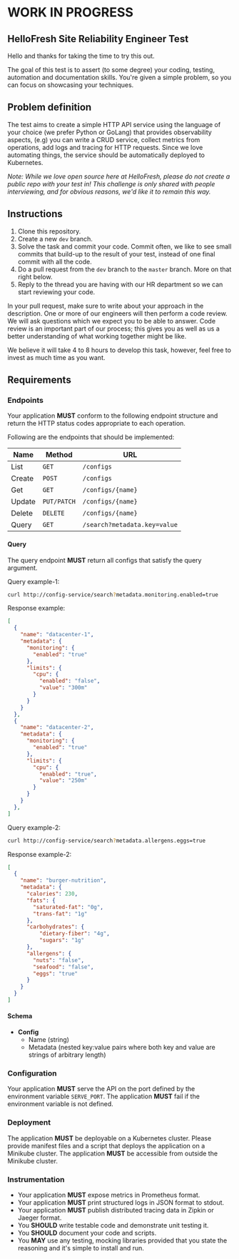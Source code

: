 # WORK IN PROGRESS #

## HelloFresh Site Reliability Engineer Test

Hello and thanks for taking the time to try this out.

The goal of this test is to assert (to some degree) your coding, testing, automation and documentation skills. You're given a simple problem, so you can focus on showcasing your techniques.

## Problem definition

The test aims to create a simple HTTP API service using the language of your choice (we prefer Python or GoLang) that provides observability aspects, (e.g) you can write a CRUD service, collect metrics from operations, add logs and tracing for HTTP requests.
Since we love automating things, the service should be automatically deployed to Kubernetes.

_Note: While we love open source here at HelloFresh, please do not create a public repo with your test in! This challenge is only shared with people interviewing, and for obvious reasons, we'd like it to remain this way._

## Instructions

1. Clone this repository.
2. Create a new `dev` branch.
3. Solve the task and commit your code. Commit often, we like to see small commits that build-up to the result of your test, instead of one final commit with all the code.
4. Do a pull request from the `dev` branch to the `master` branch. More on that right below.
5. Reply to the thread you are having with our HR department so we can start reviewing your code.

In your pull request, make sure to write about your approach in the description. One or more of our engineers will then perform a code review.
We will ask questions which we expect you to be able to answer. Code review is an important part of our process;
this gives you as well as us a better understanding of what working together might be like.

We believe it will take 4 to 8 hours to develop this task, however, feel free to invest as much time as you want.

## Requirements

### Endpoints

Your application **MUST** conform to the following endpoint structure and return the HTTP status codes appropriate to each operation.

Following are the endpoints that should be implemented:

| Name   | Method      | URL
| ---    | ---         | ---
| List   | `GET`       | `/configs`
| Create | `POST`      | `/configs`
| Get    | `GET`       | `/configs/{name}`
| Update | `PUT/PATCH` | `/configs/{name}`
| Delete | `DELETE`    | `/configs/{name}`
| Query  | `GET`       | `/search?metadata.key=value`

#### Query

The query endpoint **MUST** return all configs that satisfy the query argument.

Query example-1:

```sh
curl http://config-service/search?metadata.monitoring.enabled=true
```

Response example:

```json
[
  {
    "name": "datacenter-1",
    "metadata": {
      "monitoring": {
        "enabled": "true"
      },
      "limits": {
        "cpu": {
          "enabled": "false",
          "value": "300m"
        }
      }
    }
  },
  {
    "name": "datacenter-2",
    "metadata": {
      "monitoring": {
        "enabled": "true"
      },
      "limits": {
        "cpu": {
          "enabled": "true",
          "value": "250m"
        }
      }
    }
  },
]
```


Query example-2:

```sh
curl http://config-service/search?metadata.allergens.eggs=true
```

Response example-2:

```json
[
  {
    "name": "burger-nutrition",
    "metadata": {
      "calories": 230,
      "fats": {
        "saturated-fat": "0g",
        "trans-fat": "1g"
      },
      "carbohydrates": {
          "dietary-fiber": "4g",
          "sugars": "1g"
      },
      "allergens": {
        "nuts": "false",
        "seafood": "false",
        "eggs": "true"
      }
    }
  }
]
```

#### Schema

- **Config**
  - Name (string)
  - Metadata (nested key:value pairs where both key and value are strings of arbitrary length)


### Configuration

Your application **MUST** serve the API on the port defined by the environment variable `SERVE_PORT`.
The application **MUST** fail if the environment variable is not defined.

### Deployment

The application **MUST** be deployable on a Kubernetes cluster. Please provide manifest files and a script that deploys the application on a Minikube cluster.
The application **MUST** be accessible from outside the Minikube cluster.

### Instrumentation

- Your application **MUST** expose metrics in Prometheus format.
- Your application **MUST** print structured logs in JSON format to stdout.
- Your application **MUST** publish distributed tracing data in Zipkin or Jaeger format.
- You **SHOULD** write testable code and demonstrate unit testing it.
- You **SHOULD** document your code and scripts.
- You **MAY** use any testing, mocking libraries provided that you state the reasoning and it's simple to install and run.

